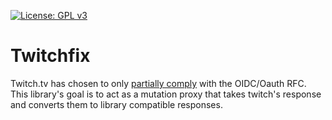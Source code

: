 [![License: GPL v3](https://img.shields.io/badge/License-GPLv3-blue.svg)](https://www.gnu.org/licenses/gpl-3.0)

# Twitchfix

Twitch.tv has chosen to only [partially comply](https://dev.twitch.tv/docs/authentication/getting-tokens-oidc#oidc-authorization-code-flow) with the OIDC/Oauth RFC. This library's goal is to act as a mutation proxy that takes twitch's response and converts them to library compatible responses.